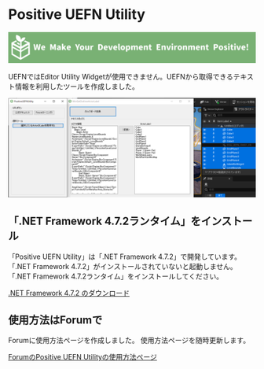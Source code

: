 # Positive UEFN Utility

![](./Images/Header_positiveUEFNUtility.png)

UEFNではEditor Utility Widgetが使用できません。UEFNから取得できるテキスト情報を利用したツールを作成しました。

![](./Images/Image_PositiveUEFNUtility.png)

## 「.NET Framework 4.7.2ランタイム」をインストール

「Positive UEFN Utility」は「.NET Framework 4.7.2」で開発しています。
「.NET Framework 4.7.2」がインストールされていないと起動しません。「.NET Framework 4.7.2ランタイム」をインストールしてください。

[.NET Framework 4.7.2 のダウンロード](https://dotnet.microsoft.com/ja-jp/download/dotnet-framework/net472)

## 使用方法はForumで

Forumに使用方法ページを作成しました。
使用方法ページを随時更新します。

[ForumのPositive UEFN Utilityの使用方法ページ](https://dev.epicgames.com/community/learning/tutorials/vw41/fortnite-positive-uefn-utility)
